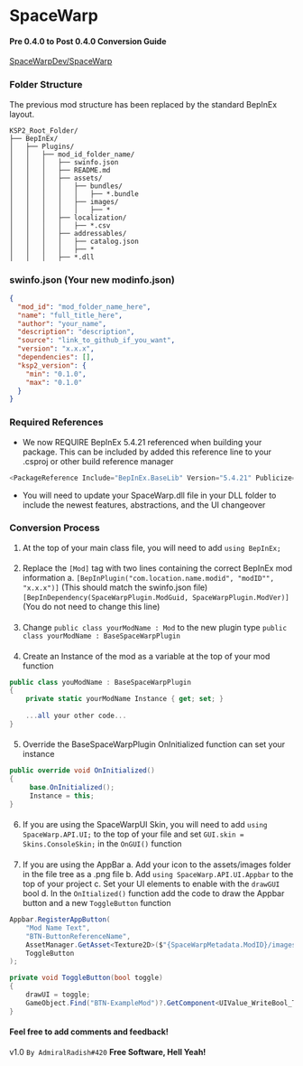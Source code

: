 # SpaceWarp
#### Pre 0.4.0 to Post 0.4.0 Conversion Guide

[SpaceWarpDev/SpaceWarp](https://github.com/SpaceWarpDev/SpaceWarp)

### Folder Structure
The previous mod structure has been replaced by the standard BepInEx layout.

```
KSP2_Root_Folder/
├── BepInEx/
│   ├── Plugins/
│   │   ├── mod_id_folder_name/
│   │   │   ├── swinfo.json
│   │   │   ├── README.md
│   │   │   ├── assets/
│   │   │   │   ├── bundles/
│   │   │   │   │   ├── *.bundle
│   │   │   │   ├── images/
│   │   │   │   │   ├── *
│   │   │   ├── localization/
│   │   │   │   ├── *.csv
│   │   │   ├── addressables/
│   │   │   │   ├── catalog.json
│   │   │   │   ├── *
│   │   │   ├── *.dll 
```

####
### swinfo.json (Your new modinfo.json)
```json
{
  "mod_id": "mod_folder_name_here",
  "name": "full_title_here",
  "author": "your_name",
  "description": "description",
  "source": "link_to_github_if_you_want",
  "version": "x.x.x",
  "dependencies": [],
  "ksp2_version": {
    "min": "0.1.0",
    "max": "0.1.0"
  }
}
```
####
### Required References
* We now REQUIRE BepInEx 5.4.21 referenced when building your package. This can be included by added this reference line to your .csproj or other build reference manager
```c#
<PackageReference Include="BepInEx.BaseLib" Version="5.4.21" Publicize="true" />
```
* You will need to update your SpaceWarp.dll file in your DLL folder to include the newest features, abstractions, and the UI changeover


### Conversion Process
1. At the top of your main class file, you will need to add ```using BepInEx;```
####
2. Replace the ```[Mod]``` tag with two lines containing the correct BepInEx mod information
   a.
   ```[BepInPlugin("com.location.name.modid", "modID"", "x.x.x")]``` (This should match the swinfo.json file)
   ```[BepInDependency(SpaceWarpPlugin.ModGuid, SpaceWarpPlugin.ModVer)]``` (You do not need to change this line)
####
3. Change ```public class yourModName : Mod``` to the new plugin type ```public class yourModName : BaseSpaceWarpPlugin```
####
4. Create an Instance of the mod as a variable at the top of your mod function
```c#
public class youModName : BaseSpaceWarpPlugin
{
    private static yourModName Instance { get; set; }
        
    ...all your other code...
}
```
####
5. Override the BaseSpaceWarpPlugin OnInitialized function can set your instance
```c#
public override void OnInitialized()
{
     base.OnInitialized();
     Instance = this;
}
```
####
6. If you are using the SpaceWarpUI Skin, you will need to add ```using SpaceWarp.API.UI;``` to the top of your file and set ```GUI.skin = Skins.ConsoleSkin;``` in the ```OnGUI()``` function
####
7. If you are using the AppBar
   a. Add your icon to the assets/images folder in the file tree as a .png file
   b. Add ```using SpaceWarp.API.UI.Appbar``` to the top of your project
   c. Set your UI elements to enable with the ```drawGUI``` bool
   d. In the ```OnItialized()``` function add the code to draw the Appbar button and a new `ToggleButton` function
```c#
Appbar.RegisterAppButton(
    "Mod Name Text", 
    "BTN-ButtonReferenceName",
    AssetManager.GetAsset<Texture2D>($"{SpaceWarpMetadata.ModID}/images/icon.png"),
    ToggleButton
);
```
```c#
private void ToggleButton(bool toggle)
{
    drawUI = toggle;
    GameObject.Find("BTN-ExampleMod")?.GetComponent<UIValue_WriteBool_Toggle>()?.SetValue(toggle);
}
```

####
#### Feel free to add comments and feedback!

v1.0
```By AdmiralRadish#420```
**Free Software, Hell Yeah!**
